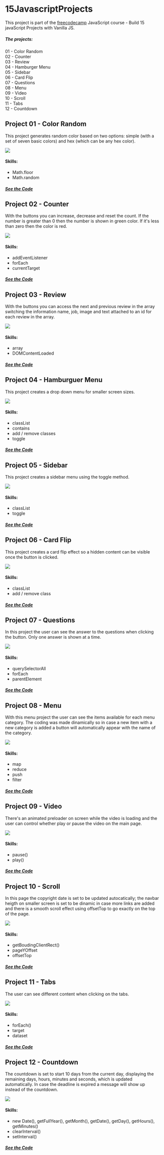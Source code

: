 # 15JavascriptProjects

This project is part of the [freecodecamp](https://www.youtube.com/watch?v=3PHXvlpOkf4) JavaScript course - Build 15 javaScript Projects with Vanilla JS.

##### The projects:
01 - Color Random<br/>
02 - Counter<br/>
03 - Review<br/>
04 - Hamburger Menu<br/>
05 - Sidebar<br/>
06 - Card Flip<br/>
07 - Questions<br/>
08 - Menu<br/>
09 - Video<br/>
10 - Scroll<br/>
11 - Tabs<br/>
12 - Countdown<br/>

## Project 01 - Color Random
This project generates random color based on two options: simple (with a set of seven basic colors) and hex (which can be any hex color).

![](./demo/project01.gif)

#### Skills:
- Math.floor
- Math.random

##### [See the Code](https://github.com/ynaraoliveira/15JavascriptProjects/tree/master/projects/01-color-random)

## Project 02 - Counter
With the buttons you can increase, decrease and reset the count. If the number is greater than 0 then the number is shown in green color. If it's less than zero then the color is red.

![](./demo/project02.gif)

#### Skills:
- addEventListener
- forEach
- currentTarget

##### [See the Code](https://github.com/ynaraoliveira/15JavascriptProjects/tree/master/projects/02-counter)

## Project 03 - Review
With the buttons you can access the next and previous review in the array switching the information name, job, image and text attached to an id for each review in the array.

![](./demo/project03.gif)

#### Skills:
- array
- DOMContentLoaded

##### [See the Code](https://github.com/ynaraoliveira/15JavascriptProjects/tree/master/projects/03-review)

## Project 04 - Hamburguer Menu
This project creates a drop down menu for smaller screen sizes. 

![](./demo/project04.gif)

#### Skills:
- classList
- contains
- add / remove classes
- toggle

##### [See the Code](https://github.com/ynaraoliveira/15JavascriptProjects/tree/master/projects/04-hamburger-menu)

## Project 05 - Sidebar
This project creates a sidebar menu using the toggle method. 

![](./demo/project05.gif)

#### Skills:
- classList
- toggle

##### [See the Code](https://github.com/ynaraoliveira/15JavascriptProjects/tree/master/projects/05-sidebar)

## Project 06 - Card Flip
This project creates a card flip effect so a hidden content can be visible once the button is clicked. 

![](./demo/project06.gif)

#### Skills:
- classList
- add / remove class

##### [See the Code](https://github.com/ynaraoliveira/15JavascriptProjects/tree/master/projects/06-modal)

## Project 07 - Questions
In this project the user can see the answer to the questions when clicking the button. Only one answer is shown at a time.

![](./demo/project07.gif)

#### Skills:
- querySelectorAll
- forEach
- parentElement

##### [See the Code](https://github.com/ynaraoliveira/15JavascriptProjects/tree/master/projects/07-questions)

## Project 08 - Menu
With this menu project the user can see the items available for each menu category. The coding was made dinamically so in case a new item with a new category is added a button will automatically appear with the name of the category. 

![](./demo/project08.gif)

#### Skills:
- map
- reduce
- push
- filter

##### [See the Code](https://github.com/ynaraoliveira/15JavascriptProjects/tree/master/projects/08-menu)

## Project 09 - Video
There's an animated preloader on screen while the video is loading and the user can control whether play or pause the video on the main page.

![](./demo/project09.gif)

#### Skills:
- pause()
- play()

##### [See the Code](https://github.com/ynaraoliveira/15JavascriptProjects/tree/master/projects/09-video)

## Project 10 - Scroll
In this page the copyright date is set to be updated autocatically; the navbar heigth on smaller screen is set to be dinamic in case more links are added and there is a smooth scroll effect using offsetTop to go exactly on the top of the page.  

![](./demo/project10.gif)

#### Skills:
- getBoudingClientRect()
- pageYOffset
- offsetTop

##### [See the Code](https://github.com/ynaraoliveira/15JavascriptProjects/tree/master/projects/10-scroll)

## Project 11 - Tabs
The user can see different content when clicking on the tabs.

![](./demo/project11.gif)

#### Skills:
- forEach()
- target
- dataset

##### [See the Code](https://github.com/ynaraoliveira/15JavascriptProjects/tree/master/projects/11-tabs)

## Project 12 - Countdown
The countdown is set to start 10 days from the current day, displaying the remaining days, hours, minutes and seconds, which is updated automatically. In case the deadline is expired a message will show up instead of the countdown.

![](./demo/project12.gif)

#### Skills:
- new Date(), getFullYear(), getMonth(), getDate(), getDay(), getHours(), getMinutes() 
- clearInterval()
- setInterval()

##### [See the Code](https://github.com/ynaraoliveira/15JavascriptProjects/tree/master/projects/12-countdown)
